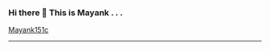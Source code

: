 ### Hi there 👋 This is Mayank . . .
<!------------------- Font Awesome ----------------------------->
<script src="https://use.fontawesome.com/b9d4e75c8a.js"></script>
<!-------------------------------------------------------------->

<a href="github/mayank151c/mayank151c/">Mayank151c<a>
<br><hr size=5px>
<i class="fab fa-html5"></i>
<!--
**Mayank151c/Mayank151c** is a ✨ _special_ ✨ repository because its `README.md` (this file) appears on your GitHub profile.

Here are some ideas to get you started:

- 🔭 I’m currently working on ...
- 🌱 I’m currently learning ...
- 👯 I’m looking to collaborate on ...
- 🤔 I’m looking for help with ...
- 💬 Ask me about ...
- 📫 How to reach me: ...
- 😄 Pronouns: ...
- ⚡ Fun fact: ...
-->
